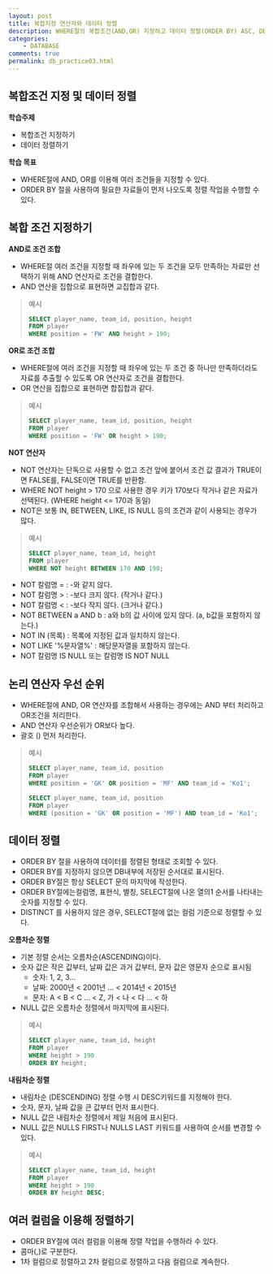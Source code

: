 ```yaml
---
layout: post
title: 복합지정 연산자와 데이터 정렬
description: WHERE절의 복합조건(AND,OR) 지정하고 데이터 정렬(ORDER BY) ASC, DESC을 해보자!
categories:
    - DATABASE
comments: true
permalink: db_practice03.html
---
```

## 복합조건 지정 및 데이터 정렬

**학습주제**

* 복합조건 지정하기
* 데이터 정렬하기

**학습 목표**

* WHERE절에 AND, OR를 이용해 여러 조건들을 지정할 수 있다.
* ORDER BY 절을 사용하여 필요한 자료들이 먼저 나오도록 정렬 작업을 수행할 수 있다.

## 복합 조건 지정하기

**AND로 조건 조합**

* WHERE절 여러 조건을 지정할 때 좌우에 있는 두 조건을 모두 만족하는 자료만 선택하기 위해 AND 연산자로 조건을 결합한다.
* AND 연산을 집합으로 표현하면 교집합과 같다.

> 예시
>
> ```sql
> SELECT player_name, team_id, position, height
> FROM player
> WHERE position = 'FW' AND height > 190;
> ```

**OR로 조건 조합**

* WHERE절에 여러 조건을 지정할 때 좌우에 있는 두 조건 중 하나만 만족하더라도 자료를 추출할 수 있도록 OR 연산자로 조건을 결합한다.
* OR 연산을 집합으로 표현하면 합집합과 같다.

> 예시
>
> ```sql
> SELECT player_name, team_id, position, height
> FROM player
> WHERE position = 'FW' OR height > 190;
> ```

**NOT 연산자**

* NOT 연산자는 단독으로 사용할 수 없고 조건 앞에 붙어서 조건 값 결과가 TRUE이면 FALSE를, FALSE이면 TRUE를 반환함.
* WHERE NOT height > 170 으로 사용한 경우 키가 170보다 작거나 같은 자료가 선택된다.
  (WHERE height <= 170과 동일)
* NOT은 보통 IN, BETWEEN, LIKE, IS NULL 등의 조건과 같이 사용되는 경우가 많다.

> 예시
>
> ```sql
> SELECT player_name, team_id, height
> FROM player
> WHERE NOT height BETWEEN 170 AND 190;
> ```

* NOT 칼럼명 = : -와 같지 않다.
* NOT 칼럼명 > : -보다 크지 않다. (작거나 같다.)
* NOT 칼럼명 < : -보다 작지 않다. (크거나 같다.)
* NOT BETWEEN a AND b : a와 b의 값 사이에 있지 않다. (a, b값을 포함하지 않는다.)
* NOT IN (목록) : 목록에 지정된 값과 일치하지 않는다.
* NOT LIKE '%문자열%' : 해당문자열을 포함하지 않는다.
* NOT 칼럼명 IS NULL 또는 칼럼명 IS NOT NULL

## 논리 연산자 우선 순위

* WHERE절에 AND, OR 연산자를 조합해서 사용하는 경우에는 AND 부터 처리하고 OR조건을 처리한다.
* AND 연산자 우선순위가 OR보다 높다.
* 괄호 () 먼저 처리한다.

> 예시
>
> ```sql
> SELECT player_name, team_id, position
> FROM player
> WHERE position = 'GK' OR position = 'MF' AND team_id = 'Ko1';
> ```
>
> ```sql
> SELECT player_name, team_id, position
> FROM player
> WHERE (position = 'GK' OR position = 'MF') AND team_id = 'Ko1';
> ```

## 데이터 정렬

* ORDER BY 절을 사용하여 데이터를 정렬된 형태로 조회할 수 있다.
* ORDER BY를 지정하지 않으면 DB내부에 저장된 순서대로 표시된다.
* ORDER BY절은 항상 SELECT 문의 마지막에 작성한다.
* ORDER BY절에는컬럼명, 표현식, 별칭, SELECT절에 나온 열의1 순서를 나타내는 숫자를 지정할 수 있다.
* DISTINCT 를 사용하지 않은 경우, SELECT절에 없는 컬럼 기준으로 정렬할 수 있다.

**오름차순 정렬**

* 기본 정렬 순서는 오름차순(ASCENDING)이다.
* 숫자 값은 작은 값부터, 날짜 값은 과거 값부터, 문자 값은 영문자 순으로 표시됨
  * 숫자: 1, 2, 3...
  * 날짜: 2000년 < 2001년 ... < 2014년 < 2015년
  * 문자: A < B < C ... < Z, 가 < 나 < 다 ... < 하
* NULL 값은 오름차순 정렬에서 마지막에 표시된다.

> 예시
>
> ```sql
> SELECT player_name, team_id, height
> FROM player
> WHERE height > 190
> ORDER BY height;
> ```

**내림차순 정렬**

* 내림차순 (DESCENDING) 정렬 수행 시 DESC키워드를 지정해야 한다.
* 숫자, 문자, 날짜 값을 큰 값부터 먼저 표시한다.
* NULL 값은 내림차순 정렬에서 제일 처음에 표시된다.
* NULL 값은 NULLS FIRST나 NULLS LAST 키워드를 사용하여 순서를 변경할 수 있다.

> 예시
>
> ```sql
> SELECT player_name, team_id, height
> FROM player
> WHERE height > 190
> ORDER BY height DESC;
> ```

## 여러 컬럼을 이용해 정렬하기

* ORDER BY절에 여러 컬럼을 이용해 정렬 작업을 수행하라 수 있다.
* 콤마(,)로 구분한다.
* 1차 컬럼으로 정렬하고 2차 컬럼으로 정렬하고 다음 컬럼으로 계속한다.